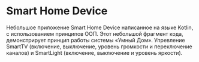 # Smart Home Device
Небольшое приложение Smart Home Device написанное на языке Kotlin, с использованием принципов ООП.
Этот небольшой фрагмент кода, демонстрирует принцип работы системы «Умный Дом».
Упревление SmartTV (включение, выключение, уровень громкости и переключение каналов) и SmartLight (включение, выключение и уровень яркости).
